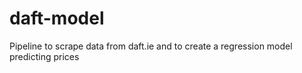 # daft-model
Pipeline to scrape data from daft.ie and to create a regression model predicting prices
